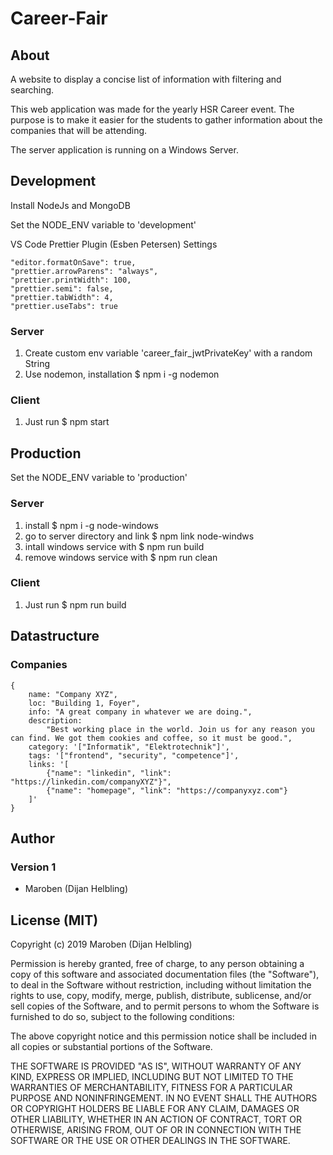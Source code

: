 # Career-Fair

## About

A website to display a concise list of information with filtering and searching.

This web application was made for the yearly HSR Career event. The purpose is to make it easier for the students to gather information about the companies that will be attending.

The server application is running on a Windows Server.

## Development

Install NodeJs and MongoDB

Set the NODE_ENV variable to 'development'

VS Code Prettier Plugin (Esben Petersen) Settings

    "editor.formatOnSave": true,
    "prettier.arrowParens": "always",
    "prettier.printWidth": 100,
    "prettier.semi": false,
    "prettier.tabWidth": 4,
    "prettier.useTabs": true

### Server

1. Create custom env variable 'career_fair_jwtPrivateKey' with a random String
2. Use nodemon, installation \$ npm i -g nodemon

### Client

1. Just run \$ npm start

## Production

Set the NODE_ENV variable to 'production'

### Server

1. install \$ npm i -g node-windows
2. go to server directory and link \$ npm link node-windws
3. intall windows service with \$ npm run build
4. remove windows service with \$ npm run clean

### Client

1. Just run \$ npm run build

## Datastructure

### Companies

    {
        name: "Company XYZ",
        loc: "Building 1, Foyer",
        info: "A great company in whatever we are doing.",
        description:
            "Best working place in the world. Join us for any reason you can find. We got them cookies and coffee, so it must be good.",
        category: '["Informatik", "Elektrotechnik"]',
        tags: '["frontend", "security", "competence"]',
        links: '[
            {"name": "linkedin", "link": "https://linkedin.com/companyXYZ"}",
            {"name": "homepage", "link": "https://companyxyz.com"}
        ]'
    }

## Author

### Version 1

-   Maroben (Dijan Helbling)

## License (MIT)

Copyright (c) 2019 Maroben (Dijan Helbling)

Permission is hereby granted, free of charge, to any person obtaining a copy
of this software and associated documentation files (the "Software"), to deal
in the Software without restriction, including without limitation the rights
to use, copy, modify, merge, publish, distribute, sublicense, and/or sell
copies of the Software, and to permit persons to whom the Software is
furnished to do so, subject to the following conditions:

The above copyright notice and this permission notice shall be included in all
copies or substantial portions of the Software.

THE SOFTWARE IS PROVIDED "AS IS", WITHOUT WARRANTY OF ANY KIND, EXPRESS OR
IMPLIED, INCLUDING BUT NOT LIMITED TO THE WARRANTIES OF MERCHANTABILITY,
FITNESS FOR A PARTICULAR PURPOSE AND NONINFRINGEMENT. IN NO EVENT SHALL THE
AUTHORS OR COPYRIGHT HOLDERS BE LIABLE FOR ANY CLAIM, DAMAGES OR OTHER
LIABILITY, WHETHER IN AN ACTION OF CONTRACT, TORT OR OTHERWISE, ARISING FROM,
OUT OF OR IN CONNECTION WITH THE SOFTWARE OR THE USE OR OTHER DEALINGS IN THE
SOFTWARE.
